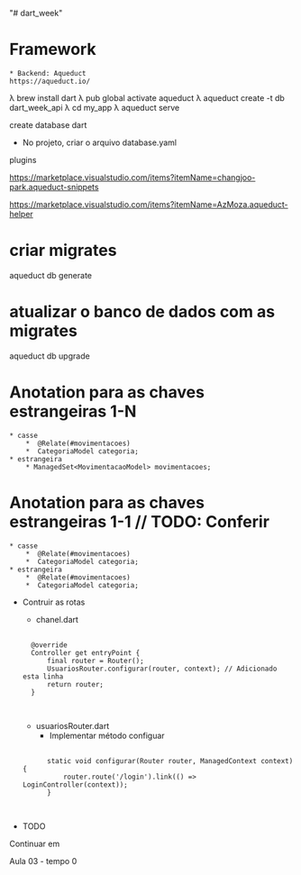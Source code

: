 "# dart_week" 



# Framework
    * Backend: Aqueduct
    https://aqueduct.io/


λ brew install dart
λ pub global activate aqueduct
λ aqueduct create -t db dart_week_api
λ cd my_app
λ aqueduct serve


create database dart

* No projeto, criar o arquivo
    database.yaml


plugins

https://marketplace.visualstudio.com/items?itemName=changjoo-park.aqueduct-snippets

https://marketplace.visualstudio.com/items?itemName=AzMoza.aqueduct-helper




# criar migrates
aqueduct db generate

# atualizar o banco de dados com as migrates
aqueduct db upgrade




# Anotation para as chaves estrangeiras 1-N
    * casse
        *  @Relate(#movimentacoes)
        *  CategoriaModel categoria;
    * estrangeira
        * ManagedSet<MovimentacaoModel> movimentacoes;



# Anotation para as chaves estrangeiras 1-1  // TODO: Conferir
    * casse
        *  @Relate(#movimentacoes)
        *  CategoriaModel categoria;
    * estrangeira
        *  @Relate(#movimentacoes)
        *  CategoriaModel categoria;


* Contruir as rotas
    * chanel.dart
    <pre>
    <code>
    @override
    Controller get entryPoint {
        final router = Router();
        UsuariosRouter.configurar(router, context); // Adicionado esta linha
        return router;
    }
    </code>
    </pre>

            

    *  usuariosRouter.dart
        * Implementar método configuar
    <pre>
        <code>
        static void configurar(Router router, ManagedContext context) {
            router.route('/login').link(() => LoginController(context));
        }
        </code>
    </pre>
            

* TODO
    

Continuar em 

Aula 03 - tempo 0
